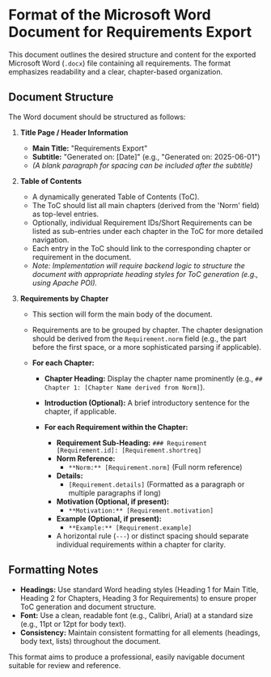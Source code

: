 # Format of the Microsoft Word Document for Requirements Export

This document outlines the desired structure and content for the exported Microsoft Word (`.docx`) file containing all requirements. The format emphasizes readability and a clear, chapter-based organization.

## Document Structure

The Word document should be structured as follows:

1.  **Title Page / Header Information**
    *   **Main Title:** "Requirements Export"
    *   **Subtitle:** "Generated on: [Date]" (e.g., "Generated on: 2025-06-01")
    *   *(A blank paragraph for spacing can be included after the subtitle)*

2.  **Table of Contents**
    *   A dynamically generated Table of Contents (ToC).
    *   The ToC should list all main chapters (derived from the 'Norm' field) as top-level entries.
    *   Optionally, individual Requirement IDs/Short Requirements can be listed as sub-entries under each chapter in the ToC for more detailed navigation.
    *   Each entry in the ToC should link to the corresponding chapter or requirement in the document.
    *   *Note: Implementation will require backend logic to structure the document with appropriate heading styles for ToC generation (e.g., using Apache POI).*

3.  **Requirements by Chapter**
    *   This section will form the main body of the document.
    *   Requirements are to be grouped by chapter. The chapter designation should be derived from the `Requirement.norm` field (e.g., the part before the first space, or a more sophisticated parsing if applicable).

    *   **For each Chapter:**
        *   **Chapter Heading:** Display the chapter name prominently (e.g., `## Chapter 1: [Chapter Name derived from Norm]`).
        *   **Introduction (Optional):** A brief introductory sentence for the chapter, if applicable.

        *   **For each Requirement within the Chapter:**
            *   **Requirement Sub-Heading:** `### Requirement [Requirement.id]: [Requirement.shortreq]`
            *   **Norm Reference:**
                *   `**Norm:** [Requirement.norm]` (Full norm reference)
            *   **Details:**
                *   `[Requirement.details]` (Formatted as a paragraph or multiple paragraphs if long)
            *   **Motivation (Optional, if present):**
                *   `**Motivation:** [Requirement.motivation]`
            *   **Example (Optional, if present):**
                *   `**Example:** [Requirement.example]`
            *   A horizontal rule (`---`) or distinct spacing should separate individual requirements within a chapter for clarity.

## Formatting Notes

*   **Headings:** Use standard Word heading styles (Heading 1 for Main Title, Heading 2 for Chapters, Heading 3 for Requirements) to ensure proper ToC generation and document structure.
*   **Font:** Use a clean, readable font (e.g., Calibri, Arial) at a standard size (e.g., 11pt or 12pt for body text).
*   **Consistency:** Maintain consistent formatting for all elements (headings, body text, lists) throughout the document.

This format aims to produce a professional, easily navigable document suitable for review and reference.






